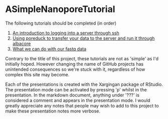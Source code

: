 # ASimpleNanoporeTutorial

The following tutorials should be completed (in order)
1. [An introduction to logging into a server through ssh](basic_shell_logging.html)
2. [Using poreduck to transfer your data to the server and run it through albacore](running_poreduck.html)
3. [What we can do with our fastq data](tutorial.html)

Contrary to the title of this project, these tutorials are not as 'simple' as I'd initially hoped.
However changing the name of GitHub projects has unintended consequences so we're stuck with it,
regardless of how complex this site may become.

Each of the presentations is created with the Xargingan package of RStudio. The presentation mode can be activated by pressing 'p' whilst in the presentation. In the markdown document, anything under '???' is considered a comment and appears in the presentation mode. I would greatly appreciate any notes that people may wish to add to this project to make these presentation notes more verbose.